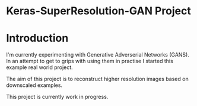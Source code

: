 Keras-SuperResolution-GAN Project
===

# Introduction

I'm currently experimenting with Generative Adverserial Networks (GANS). In an attempt to get to grips with using them in practise I started this example real world project. 

The aim of this project is to reconstruct higher resolution images based on downscaled examples. 

This project is currently work in progress.
